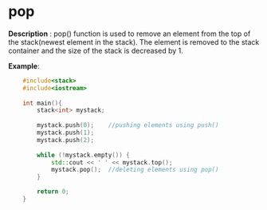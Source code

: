 # pop

**Description** : pop() function is used to remove an element from the top of the stack(newest element in the stack). The element is removed to the stack container and the size of the stack is decreased by 1.

**Example**:
```cpp
    #include<stack> 
    #include<iostream>
    
    int main(){
        stack<int> mystack; 
                        
        mystack.push(0);    //pushing elements using push()
        mystack.push(1); 
        mystack.push(2); 
  
        while (!mystack.empty()) { 
            std::cout << ' ' << mystack.top(); 
            mystack.pop();  //deleting elements using pop()
        }

        return 0;
    }
```
